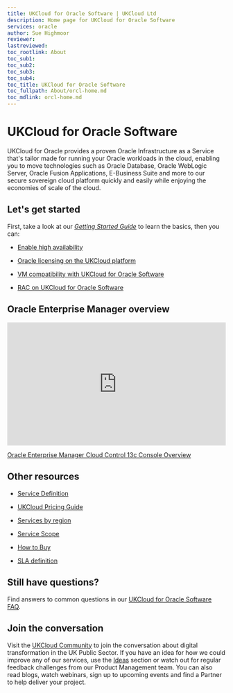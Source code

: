 ```yaml
---
title: UKCloud for Oracle Software | UKCloud Ltd
description: Home page for UKCloud for Oracle Software
services: oracle
author: Sue Highmoor
reviewer:
lastreviewed: 
toc_rootlink: About
toc_sub1: 
toc_sub2:
toc_sub3:
toc_sub4:
toc_title: UKCloud for Oracle Software
toc_fullpath: About/orcl-home.md
toc_mdlink: orcl-home.md
---
```


# UKCloud for Oracle Software

UKCloud for Oracle provides a proven Oracle Infrastructure as a Service that's tailor made for running your Oracle workloads in the cloud, enabling you to move technologies such as Oracle Database, Oracle WebLogic Server, Oracle Fusion Applications, E-Business Suite and more to our secure sovereign cloud platform quickly and easily while enjoying the economies of scale of the cloud.

## Let's get started

First, take a look at our [*Getting Started Guide*](orcl-gs.md) to learn the basics, then you can:

<div class="row">
  <div class="col-md-3"><ul><li><p><a href="https://docs.ukcloud.com/articles/oracle/orcl-how-enable-ha.html">Enable high availability</a></p></ul></div>
  <div class="col-md-3"><ul><li><p><a href="https://docs.ukcloud.com/articles/oracle/orcl-ref-licensing.html">Oracle licensing on the UKCloud platform</a></p></ul></div>
  <div class="col-md-3"><ul><li><p><a href="https://docs.ukcloud.com/articles/oracle/orcl-ref-vm-compatibility.html">VM compatibility with UKCloud for Oracle Software</a></p></ul></div>
  <div class="col-md-3"><ul><li><p><a href="https://docs.ukcloud.com/articles/oracle/orcl-ref-rac.html">RAC on UKCloud for Oracle Software</a></p></ul></div>
</div>

## Oracle Enterprise Manager overview

<div class="row">
  <div class="col-md-6">
    <div style="padding:56.25% 0 0 0;position:relative;">
      <iframe src="https://player.vimeo.com/video/307495809?color=ffffff&title=0&byline=0&portrait=0" style="position:absolute;top:0;left:0;width:100%;height:100%;" frameborder="0" allow="autoplay; fullscreen" allowfullscreen>
      </iframe>
    </div>
    <p><a href="https://vimeo.com/307495809">Oracle Enterprise Manager Cloud Control 13c Console Overview</a></p>
  </div>
  <div class="col-md-6"></div>
</div>
<script src="https://player.vimeo.com/api/player.js"></script>

## Other resources

<div class="row">
  <div class="col-md-4"><ul><li><p><a href="https://docs.ukcloud.com/articles/oracle/orcl-sd.md">Service Definition</a></p></ul></div>
  <div class="col-md-4"><ul><li><p><a href="https://ukcloud.com/wp-content/uploads/2019/06/ukcloud-pricing-guide-11.0.pdf">UKCloud Pricing Guide</a></p></ul></div>
  <div class="col-md-4"><ul><li><p><a href="https://docs.ukcloud.com/articles/other/other-ref-services-by-region.html">Services by region</a></p></ul></div>
</div>

<div class="row">
  <div class="col-md-4"><ul><li><p><a href="https://docs.ukcloud.com/articles/oracle/orcl-sco.md">Service Scope</a></p></ul></div>
  <div class="col-md-4"><ul><li><p><a href="https://ukcloud.com/how-to-buy/">How to Buy</a></p></ul></div>
  <div class="col-md-4"><ul><li><p><a href="https://docs.ukcloud.com/articles/other/other-ref-sla-definition.html">SLA definition</a></p></ul></div>
</div>

## Still have questions?

Find answers to common questions in our [UKCloud for Oracle Software FAQ](orcl-faq.md).

## Join the conversation

Visit the <a href="https://community.ukcloud.com">UKCloud Community</a> to join the conversation about digital transformation in the UK Public Sector. If you have an idea for how we could improve any of our services, use the <a href="https://community.ukcloud.com/ideas">Ideas</a> section or watch out for regular feedback challenges from our Product Management team. You can also read blogs, watch webinars, sign up to upcoming events and find a Partner to help deliver your project.
